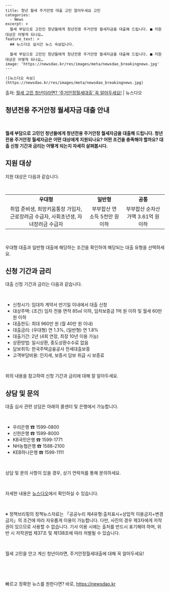     ---
    title: 청년 월세 주거안정 대출 고민 알아두세요 고민
    categories:
      - News
    excerpt: >
      월세 부담으로 고민인 청년들에게 청년전용 주거안정 월세자금을 대출해 드립니다. ■ 지원 대상은 어떻게 되나요…
    feature_text: >
      ## 뉴스다오 실시간 뉴스 속보입니다.
    
      월세 부담으로 고민인 청년들에게 청년전용 주거안정 월세자금을 대출해 드립니다. ■ 지원 대상은 어떻게 되나요…
    image: 'https://newsdao.kr/res/images/meta/newsdao_breakingnews.jpg'
    ---
    
    ![뉴스다오 속보](https://newsdao.kr/res/images/meta/newsdao_breakingnews.jpg)

<p>출처: <a href="https://newsdao.kr/2702" rel="dofollow">월세 고민 청년이라면? ‘주거안정월세대출’ 꼭 알아두세요!</a> | 뉴스다오</p>

<h2 data-ke-size="size26"><b>청년전용 주거안정 월세자금 대출 안내</b></h2>
<p data-ke-size="size16">&nbsp;</p>
<p data-ke-size="size16"><b>월세 부담으로 고민인 청년들에게 청년전용 주거안정 월세자금을 대출해 드립니다. 청년전용 주거안정 월세자금은 어떤 대상에게 지원되나요? 어떤 조건을 충족해야 할까요? 대출 신청 기간과 금리는 어떻게 되는지 자세히 살펴봅시다.</b></p>
<h2 data-ke-size="size24"><b>지원 대상</b></h2>
<p data-ke-size="size16">지원 대상은 다음과 같습니다.</p>
<p data-ke-size="size16">&nbsp;</p>
<table>
  <tbody>
    <tr>
      <td style="text-align: center; height: 17px;"><b>우대형</b></td>
      <td style="text-align: center; height: 17px;"><b>일반형</b></td>
      <td style="text-align: center; height: 17px;"><b>공통</b></td>
    </tr>
    <tr>
      <td style="text-align: center; height: 17px;">취업 준비생, 희망키움통장 가입자, 근로장려금 수급자, 사회초년생, 자녀장려금 수급자</td>
      <td style="text-align: center; height: 17px;">부부합산 연 소득 5천만 원 이하</td>
      <td style="text-align: center; height: 17px;">부부합산 순자산가액 3.61억 원 이하</td>
    </tr>
  </tbody>
</table>
<p data-ke-size="size16">&nbsp;</p>
<p data-ke-size="size16">우대형 대출과 일반형 대출에 해당하는 조건을 확인하여 해당되는 대출 유형을 선택하세요.</p>
<h2 data-ke-size="size24"><b>신청 기간과 금리</b></h2>
<p data-ke-size="size16">대출 신청 기간과 금리는 다음과 같습니다.</p>
<p data-ke-size="size16">&nbsp;</p>
<ul>
  <li>신청시기: 임대차 계약서 만기일 이내에서 대출 신청</li>
  <li>대상주택: (조건) 임차 전용 면적 85㎡ 이하, 임차보증금 1억 원 이하 및 월세 60만 원 이하</li>
  <li>대출한도: 최대 960만 원 (월 40만 원 이내)</li>
  <li>대출금리: (우대형) 연 1.3%, (일반형) 연 1.8%</li>
  <li>대출기간: 2년 (4회 연장, 최장 10년 이용 가능)</li>
  <li>상환방법: 일시상환, 중도상환수수료 없음</li>
  <li>담보취득: 한국주택금융공사 전세대출보증</li>
  <li>고객부담비용: 인지세, 보증서 담보 취급 시 보증료</li>
</ul>
<p data-ke-size="size16">&nbsp;</p>
<p data-ke-size="size16">위의 내용을 참고하여 신청 기간과 금리에 대해 잘 알아두세요.</p>
<h2 data-ke-size="size24"><b>상담 및 문의</b></h2>
<p data-ke-size="size16">대출 심사 관련 상담은 아래의 콜센터 및 은행에서 가능합니다.</p>
<p data-ke-size="size16">&nbsp;</p>
<ul>
  <li>우리은행 ☎ 1599-0800</li>
  <li>신한은행 ☎ 1599-8000</li>
  <li>KB국민은행 ☎ 1599-1771</li>
  <li>NH농협은행 ☎ 1588-2100</li>
  <li>KEB하나은행 ☎ 1599-1111</li>
</ul>
<p data-ke-size="size16">&nbsp;</p>
<p data-ke-size="size16">상담 및 문의 사항이 있을 경우, 상기 연락처를 통해 문의하세요.</p>
<p data-ke-size="size16">&nbsp;</p>
<p data-ke-size="size16">자세한 내용은 <a href="https://newsdao.kr/2702">뉴스다오</a>에서 확인하실 수 있습니다.</p>
<p data-ke-size="size16">&nbsp;</p>
<p data-ke-size="size16">※ 정책브리핑의 정책뉴스자료는 「공공누리 제4유형:출처표시+상업적 이용금지+변경금지」의 조건에 따라 자유롭게 이용이 가능합니다. 다만, 사진의 경우 제3자에게 저작권이 있으므로 사용할 수 없습니다. 기사 이용 시에는 출처를 반드시 표기해야 하며, 위반 시 저작권법 제37조 및 제138조에 따라 처벌될 수 있습니다.</p>
<p data-ke-size="size16">&nbsp;</p>
<p data-ke-size="size16">월세 고민을 안고 계신 청년이라면, 주거안정월세대출에 대해 꼭 알아두세요!</p>
<p data-ke-size="size16">&nbsp;</p>
<p data-ke-size="size16">&nbsp;</p> 

빠르고 정확한 뉴스를 원한다면? 바로, <a href="https://newsdao.kr" rel="dofollow">https://newsdao.kr</a>


    
